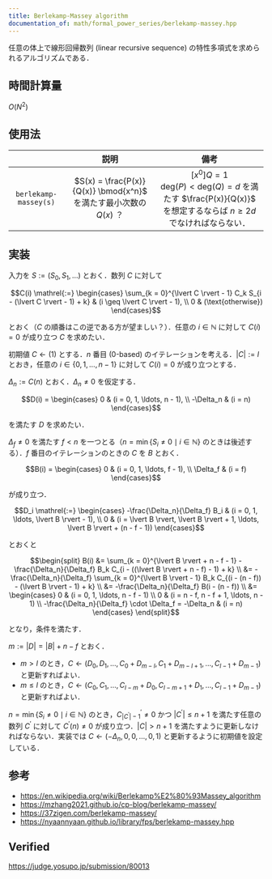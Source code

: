 ```yaml
---
title: Berlekamp-Massey algorithm
documentation_of: math/formal_power_series/berlekamp-massey.hpp
---
```


任意の体上で線形回帰数列 (linear recursive sequence) の特性多項式を求められるアルゴリズムである．


## 時間計算量

$O(N^2)$


## 使用法

||説明|備考|
|:--:|:--:|:--:|
|`berlekamp-massey(s)`|$S(x) = \frac{P(x)}{Q(x)} \bmod{x^n}$ を満たす最小次数の $Q(x)$ ？|${\lbrack x^0 \rbrack}Q = 1$<br>$\mathrm{deg}(P) < \mathrm{deg}(Q) = d$ を満たす $\frac{P(x)}{Q(x)}$ を想定するならば $n \geq 2d$ でなければならない．|


## 実装

入力を $S \mathrel{:=} (S_0, S_1, \ldots)$ とおく．数列 $C$ に対して

$$C(i) \mathrel{:=} \begin{cases} \sum_{k = 0}^{\lvert C \rvert - 1} C_k S_{i - (\lvert C \rvert - 1) + k} & (i \geq \lvert C \rvert - 1), \\ 0 & (\text{otherwise}) \end{cases}$$

とおく（$C$ の順番はこの逆である方が望ましい？）．任意の $i \in \mathbb{N}$ に対して $C(i) = 0$ が成り立つ $C$ を求めたい．

初期値 $C \gets (1)$ とする．$n$ 番目 (0-based) のイテレーションを考える．$\lvert C \rvert \mathrel{:=} l$ とおき，任意の $i \in \lbrace 0, 1, \ldots, n - 1 \rbrace$ に対して $C(i) = 0$ が成り立つとする．

$\Delta_n \mathrel{:=} C(n)$ とおく．$\Delta_n \neq 0$ を仮定する．

$$D(i) = \begin{cases} 0 & (i = 0, 1, \ldots, n - 1), \\ -\Delta_n & (i = n) \end{cases}$$

を満たす $D$ を求めたい．

$\Delta_f \neq 0$ を満たす $f < n$ を一つとる（$n = \min \lbrace S_i \neq 0 \mid i \in \mathbb{N} \rbrace$ のときは後述する）．$f$ 番目のイテレーションのときの $C$ を $B$ とおく．

$$B(i) = \begin{cases} 0 & (i = 0, 1, \ldots, f - 1), \\ \Delta_f & (i = f) \end{cases}$$

が成り立つ．

$$D_i \mathrel{:=} \begin{cases} -\frac{\Delta_n}{\Delta_f} B_i & (i = 0, 1, \ldots, \lvert B \rvert - 1), \\ 0 & (i = \lvert B \rvert, \lvert B \rvert + 1, \ldots, \lvert B \rvert + (n - f - 1)) \end{cases}$$

とおくと

$$\begin{split} B(i) &= \sum_{k = 0}^{\lvert B \rvert + n - f - 1} -\frac{\Delta_n}{\Delta_f} B_k C_{i - ((\lvert B \rvert + n - f) - 1) + k} \\ &= -\frac{\Delta_n}{\Delta_f} \sum_{k = 0}^{\lvert B \rvert - 1} B_k C_{(i - (n - f)) - (\lvert B \rvert - 1) + k} \\ &= -\frac{\Delta_n}{\Delta_f} B(i - (n - f)) \\ &= \begin{cases} 0 & (i = 0, 1, \ldots, n - f - 1) \\ 0 & (i = n - f, n - f + 1, \ldots, n - 1) \\ -\frac{\Delta_n}{\Delta_f} \cdot \Delta_f = -\Delta_n & (i = n) \end{cases} \end{split}$$

となり，条件を満たす．

$m \mathrel{:=} \lvert D \rvert = \lvert B \rvert + n - f$ とおく．
- $m > l$ のとき，$C \gets (D_0, D_1, \ldots, C_0 + D_{m - l}, C_1 + D_{m - l + 1}, \ldots, C_{l - 1} + D_{m - 1})$ と更新すればよい．
- $m \leq l$ のとき，$C \gets (C_0, C_1, \ldots, C_{l - m} + D_0, C_{l - m + 1} + D_1, \ldots, C_{l - 1} + D_{m - 1})$ と更新すればよい．

$n = \min \lbrace S_i \neq 0 \mid i \in \mathbb{N} \rbrace$ のとき，$C^\prime_{\lvert C^\prime \rvert - 1} \neq 0$ かつ $\lvert C^\prime \rvert \leq n + 1$ を満たす任意の数列 $C^\prime$ に対して $C^\prime(n) \neq 0$ が成り立つ．$\lvert C \rvert > n + 1$ を満たすように更新しなければならない．実装では $C \gets (-\Delta_n, 0, 0, \ldots, 0, 1)$ と更新するように初期値を設定している．


## 参考

- https://en.wikipedia.org/wiki/Berlekamp%E2%80%93Massey_algorithm
- https://mzhang2021.github.io/cp-blog/berlekamp-massey/
- https://37zigen.com/berlekamp-massey/
- https://nyaannyaan.github.io/library/fps/berlekamp-massey.hpp


## Verified

https://judge.yosupo.jp/submission/80013

